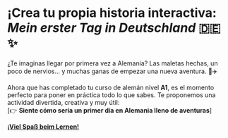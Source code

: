 # ¡Crea tu propia historia interactiva: *Mein erster Tag in Deutschland* 🇩🇪✨

¿Te imaginas llegar por primera vez a Alemania? Las maletas hechas, un poco de nervios... y muchas ganas de empezar una nueva aventura. 🧳✈️

Ahora que has completado tu curso de alemán nivel **A1**, es el momento perfecto para poner en práctica todo lo que sabes. Te proponemos una actividad divertida, creativa y muy útil:  
[👉 **Siente cómo sería un primer día en Alemania lleno de aventuras**]<a href="/historia_interactiva/dist/llegada_berlin.html" target="_blank">



**¡Viel Spaß beim Lernen!**
